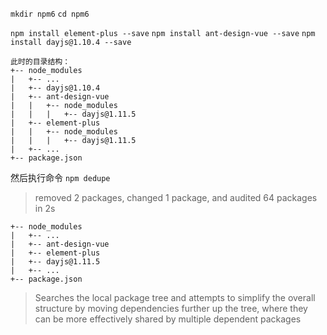 `mkdir npm6`
`cd npm6`

`npm install element-plus --save`
`npm install ant-design-vue --save`
`npm install dayjs@1.10.4 --save`

```
此时的目录结构：
+-- node_modules
|   +-- ...
|   +-- dayjs@1.10.4
|   +-- ant-design-vue
|   |   +-- node_modules
|   |   |   +-- dayjs@1.11.5
|   +-- element-plus
|   |   +-- node_modules
|   |   |   +-- dayjs@1.11.5
|   +-- ...
+-- package.json
```

然后执行命令
`npm dedupe`

> removed 2 packages, changed 1 package, and audited 64 packages in 2s

```
+-- node_modules
|   +-- ...
|   +-- ant-design-vue
|   +-- element-plus
|   +-- dayjs@1.11.5
|   +-- ...
+-- package.json
```

> Searches the local package tree and attempts to simplify the overall structure by moving dependencies further up the tree, where they can be more effectively shared by multiple dependent packages
